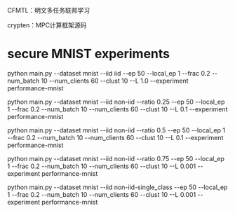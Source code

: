 CFMTL：明文多任务联邦学习

crypten：MPC计算框架源码

# secure MNIST experiments
python main.py --dataset mnist --iid iid --ep 50 --local_ep 1 --frac 0.2 --num_batch 10 --num_clients 60 --clust 10 --L 1.0 --experiment performance-mnist

python main.py --dataset mnist --iid non-iid --ratio 0.25 --ep 50 --local_ep 1 --frac 0.2 --num_batch 10 --num_clients 60 --clust 10 --L 0.1 --experiment performance-mnist

python main.py --dataset mnist --iid non-iid --ratio 0.5 --ep 50 --local_ep 1 --frac 0.2 --num_batch 10 --num_clients 60 --clust 10 --L 0.1 --experiment performance-mnist

python main.py --dataset mnist --iid non-iid --ratio 0.75 --ep 50 --local_ep 1 --frac 0.2 --num_batch 10 --num_clients 60 --clust 10 --L 0.001 --experiment performance-mnist

python main.py --dataset mnist --iid non-iid-single_class --ep 50 --local_ep 1 --frac 0.2 --num_batch 10 --num_clients 60 --clust 10 --L 0.001 --experiment performance-mnist


